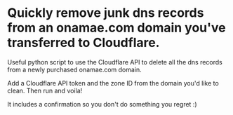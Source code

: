 # Quickly remove junk dns records from an onamae.com domain you've transferred to Cloudflare.
Useful python script to use the Cloudflare API to delete all the dns records from a newly purchased onamae.com domain. 

Add a Cloudflare API token and the zone ID from the domain you'd like to clean. Then run and voila!

It includes a confirmation so you don't do something you regret :)
